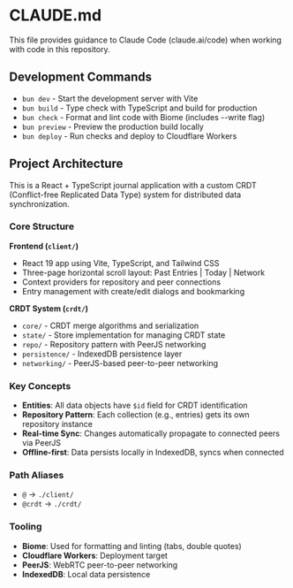 # CLAUDE.md

This file provides guidance to Claude Code (claude.ai/code) when working with code in this repository.

## Development Commands

- `bun dev` - Start the development server with Vite
- `bun build` - Type check with TypeScript and build for production
- `bun check` - Format and lint code with Biome (includes --write flag)
- `bun preview` - Preview the production build locally
- `bun deploy` - Run checks and deploy to Cloudflare Workers

## Project Architecture

This is a React + TypeScript journal application with a custom CRDT (Conflict-free Replicated Data Type) system for distributed data synchronization.

### Core Structure

**Frontend (`client/`)**
- React 19 app using Vite, TypeScript, and Tailwind CSS
- Three-page horizontal scroll layout: Past Entries | Today | Network
- Context providers for repository and peer connections
- Entry management with create/edit dialogs and bookmarking

**CRDT System (`crdt/`)**
- `core/` - CRDT merge algorithms and serialization
- `state/` - Store implementation for managing CRDT state
- `repo/` - Repository pattern with PeerJS networking
- `persistence/` - IndexedDB persistence layer
- `networking/` - PeerJS-based peer-to-peer networking

### Key Concepts

- **Entities**: All data objects have `$id` field for CRDT identification
- **Repository Pattern**: Each collection (e.g., entries) gets its own repository instance
- **Real-time Sync**: Changes automatically propagate to connected peers via PeerJS
- **Offline-first**: Data persists locally in IndexedDB, syncs when connected

### Path Aliases

- `@` → `./client/`
- `@crdt` → `./crdt/`

### Tooling

- **Biome**: Used for formatting and linting (tabs, double quotes)
- **Cloudflare Workers**: Deployment target
- **PeerJS**: WebRTC peer-to-peer networking
- **IndexedDB**: Local data persistence